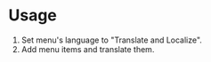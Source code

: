 Usage
=====

1. Set menu's language to "Translate and Localize".
2. Add menu items and translate them.
